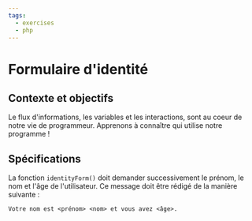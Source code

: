 ```yaml
---
tags:
  - exercises
  - php
---
```


# Formulaire d'identité

## Contexte et objectifs

Le flux d'informations, les variables et les interactions, sont au coeur de notre vie de programmeur. Apprenons à connaître qui utilise notre programme !

## Spécifications

La fonction `identityForm()` doit demander successivement le prénom, le nom et l'âge de l'utilisateur. Ce message doit être rédigé de la manière suivante :

```
Votre nom est <prénom> <nom> et vous avez <âge>.
```
